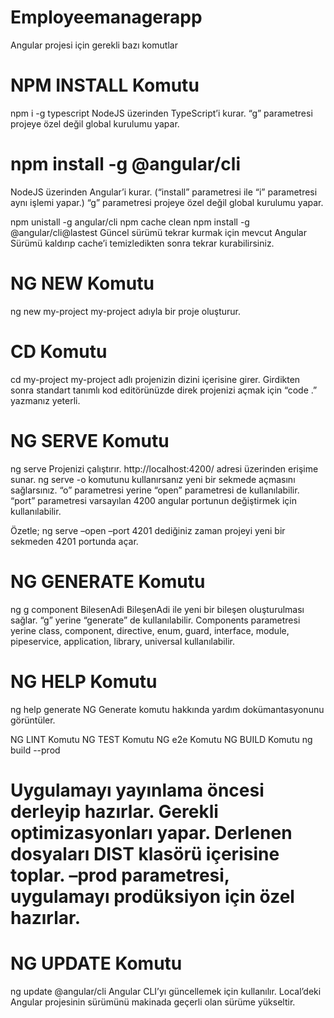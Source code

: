 # Employeemanagerapp

Angular projesi için gerekli bazı komutlar

# NPM INSTALL Komutu
npm i -g typescript
NodeJS üzerinden TypeScript’i kurar. “g” parametresi projeye özel değil global kurulumu yapar.

# npm install -g @angular/cli
NodeJS üzerinden Angular’i kurar. (“install” parametresi ile “i” parametresi aynı işlemi yapar.) “g” parametresi projeye özel değil global kurulumu yapar.

npm unistall -g angular/cli
npm cache clean
npm install -g @angular/cli@lastest
Güncel sürümü tekrar kurmak için mevcut Angular Sürümü kaldırıp cache’i temizledikten sonra tekrar kurabilirsiniz.

# NG NEW Komutu
ng new my-project
my-project adıyla bir proje oluşturur.

# CD Komutu
cd my-project
my-project adlı projenizin dizini içerisine girer. Girdikten sonra standart tanımlı kod editörünüzde direk projenizi açmak için “code .” yazmanız yeterli.

# NG SERVE Komutu
ng serve
Projenizi çalıştırır. http://localhost:4200/ adresi üzerinden erişime sunar. ng serve -o komutunu kullanırsanız yeni bir sekmede açmasını sağlarsınız. “o” parametresi yerine “open” parametresi de kullanılabilir. “port” parametresi varsayılan 4200 angular portunun değiştirmek için kullanılabilir.

Özetle; ng serve –open –port 4201 dediğiniz zaman projeyi yeni bir sekmeden 4201 portunda açar.

# NG GENERATE Komutu
ng g component BilesenAdi
BileşenAdi ile yeni bir bileşen oluşturulması sağlar. “g” yerine “generate” de kullanılabilir. Components  parametresi yerine class, component, directive, enum, guard, interface, module, pipeservice, application, library, universal kullanılabilir.

# NG HELP Komutu
ng help generate
NG Generate komutu hakkında yardım dokümantasyonunu görüntüler.

NG LINT Komutu
NG TEST Komutu
NG e2e Komutu
NG BUILD Komutu
ng build --prod
# Uygulamayı yayınlama öncesi derleyip hazırlar. Gerekli optimizasyonları yapar. Derlenen dosyaları DIST klasörü içerisine toplar. –prod parametresi, uygulamayı prodüksiyon için özel hazırlar.



# NG UPDATE Komutu
ng update @angular/cli
Angular CLI’yı güncellemek için kullanılır. Local’deki Angular projesinin sürümünü makinada geçerli olan sürüme yükseltir.
